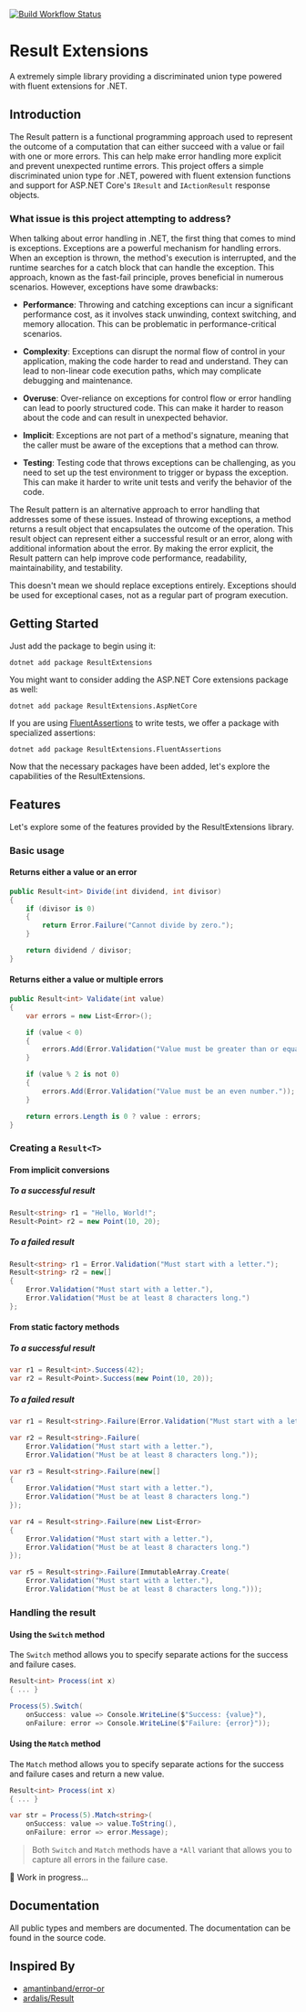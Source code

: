 [![Build Workflow Status](https://img.shields.io/github/actions/workflow/status/pedrior/result-extensions/build.yml?label=build)](https://github.com/pedrior/result-extensions/actions/workflows/build.yml)

# Result Extensions

A extremely simple library providing a discriminated union type powered with fluent extensions for .NET.

## Introduction

The Result pattern is a functional programming approach used to represent the outcome of a computation that can either
succeed with a value or fail with one or more errors. This can help make error handling more explicit and prevent
unexpected runtime errors. This project offers a simple discriminated union type for .NET, powered with fluent 
extension functions and support for ASP.NET Core's `IResult` and `IActionResult` response objects.

### What issue is this project attempting to address?

When talking about error handling in .NET, the first thing that comes to mind is exceptions. Exceptions are a powerful
mechanism for handling errors. When an exception is thrown, the method's execution is interrupted, and the runtime
searches for a catch block that can handle the exception. This approach, known as the fast-fail principle, proves
beneficial in numerous scenarios. However, exceptions have some drawbacks:

- __Performance__: Throwing and catching exceptions can incur a significant performance cost, as it involves stack
  unwinding, context switching, and memory allocation. This can be problematic in performance-critical scenarios.

- __Complexity__: Exceptions can disrupt the normal flow of control in your application, making the code harder to read
and understand. They can lead to non-linear code execution paths, which may complicate debugging and maintenance.

- __Overuse__: Over-reliance on exceptions for control flow or error handling can lead to poorly structured code. This
  can make it harder to reason about the code and can result in unexpected behavior.

- __Implicit__: Exceptions are not part of a method's signature, meaning that the caller must be aware of the exceptions
  that a method can throw.

- __Testing__: Testing code that throws exceptions can be challenging, as you need to set up the test environment to
  trigger or bypass the exception. This can make it harder to write unit tests and verify the behavior of the code.

The Result pattern is an alternative approach to error handling that addresses some of these issues. Instead of throwing
exceptions, a method returns a result object that encapsulates the outcome of the operation. This result object can
represent either a successful result or an error, along with additional information about the error. By making the error
explicit, the Result pattern can help improve code performance, readability, maintainability, and testability.

This doesn't mean we should replace exceptions entirely. Exceptions should be used for exceptional cases, not as a 
regular part of program execution.

## Getting Started

Just add the package to begin using it:

```shell
dotnet add package ResultExtensions
```

You might want to consider adding the ASP.NET Core extensions package as well:

```shell
dotnet add package ResultExtensions.AspNetCore
```

If you are using [FluentAssertions](https://github.com/fluentassertions/fluentassertions) to write tests, we offer a package with specialized assertions:

```shell
dotnet add package ResultExtensions.FluentAssertions
```

Now that the necessary packages have been added, let's explore the capabilities of the ResultExtensions.

## Features

Let's explore some of the features provided by the ResultExtensions library.

### Basic usage

#### Returns either a value or an error

```csharp
public Result<int> Divide(int dividend, int divisor)
{
    if (divisor is 0)
    {
        return Error.Failure("Cannot divide by zero.");
    }

    return dividend / divisor;
}
```

#### Returns either a value or multiple errors

```csharp
public Result<int> Validate(int value)
{
    var errors = new List<Error>();

    if (value < 0)
    {
        errors.Add(Error.Validation("Value must be greater than or equal to zero."));
    }

    if (value % 2 is not 0)
    {
        errors.Add(Error.Validation("Value must be an even number."));
    }

    return errors.Length is 0 ? value : errors;
}
```

### Creating a `Result<T>`

#### From implicit conversions

##### To a successful result

```csharp
Result<string> r1 = "Hello, World!";
Result<Point> r2 = new Point(10, 20);
```

##### To a failed result

```csharp
Result<string> r1 = Error.Validation("Must start with a letter.");
Result<string> r2 = new[] 
{ 
    Error.Validation("Must start with a letter."),
    Error.Validation("Must be at least 8 characters long.")
};
```

#### From static factory methods

##### To a successful result

```csharp
var r1 = Result<int>.Success(42);
var r2 = Result<Point>.Success(new Point(10, 20));
```

##### To a failed result

```csharp
var r1 = Result<string>.Failure(Error.Validation("Must start with a letter."));

var r2 = Result<string>.Failure(
    Error.Validation("Must start with a letter."),
    Error.Validation("Must be at least 8 characters long."));

var r3 = Result<string>.Failure(new[]
{
    Error.Validation("Must start with a letter."),
    Error.Validation("Must be at least 8 characters long.")
});

var r4 = Result<string>.Failure(new List<Error>
{
    Error.Validation("Must start with a letter."),
    Error.Validation("Must be at least 8 characters long.")
});

var r5 = Result<string>.Failure(ImmutableArray.Create(
    Error.Validation("Must start with a letter."),
    Error.Validation("Must be at least 8 characters long.")));
```

### Handling the result

#### Using the `Switch` method

The `Switch` method allows you to specify separate actions for the success and failure cases.

```csharp
Result<int> Process(int x)
{ ... }

Process(5).Switch(
    onSuccess: value => Console.WriteLine($"Success: {value}"),
    onFailure: error => Console.WriteLine($"Failure: {error}"));
```

#### Using the `Match` method

The `Match` method allows you to specify separate actions for the success and failure cases and return a new value.

```csharp
Result<int> Process(int x)
{ ... }

var str = Process(5).Match<string>(
    onSuccess: value => value.ToString(),
    onFailure: error => error.Message);
```

> Both `Switch` and `Match` methods have a `*All` variant that allows you to capture all errors in the failure case.

:construction: Work in progress...

## Documentation

All public types and members are documented. The documentation can be found in the source code.

## Inspired By

- [amantinband/error-or](https://github.com/amantinband/error-or)
- [ardalis/Result](https://github.com/ardalis/Result)
